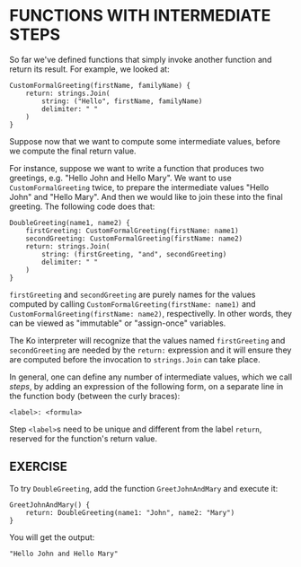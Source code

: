 # FUNCTIONS WITH INTERMEDIATE STEPS

So far we've defined functions that simply invoke another function
and return its result. For example, we looked at:

	CustomFormalGreeting(firstName, familyName) {
		return: strings.Join(
			string: ("Hello", firstName, familyName)
			delimiter: " "
		)
	}

Suppose now that we want to compute some intermediate values,
before we compute the final return value.

For instance, suppose we want to write a function that produces
two greetings, e.g. "Hello John and Hello Mary". 
We want to use `CustomFormalGreeting` twice, to prepare
the intermediate values "Hello John" and "Hello Mary".
And then we would like to join these into the final greeting.
The following code does that:

	DoubleGreeting(name1, name2) {
		firstGreeting: CustomFormalGreeting(firstName: name1)
		secondGreeting: CustomFormalGreeting(firstName: name2)
		return: strings.Join(
			string: (firstGreeting, "and", secondGreeting)
			delimiter: " "
		)
	}

`firstGreeting` and `secondGreeting` are purely names for the 
values computed by calling `CustomFormalGreeting(firstName: name1)`
and `CustomFormalGreeting(firstName: name2)`, respectivelly.
In other words, they can be viewed as "immutable" or "assign-once" variables.

The Ko interpreter will recognize that the values named
`firstGreeting` and `secondGreeting` are needed by the `return:` expression
and it will ensure they are computed before the invocation to `strings.Join`
can take place.

In general, one can define any number of intermediate values, which we call _steps_,
by adding an expression of the following form, on a separate line in the function body (between
the curly braces):

	<label>: <formula>

Step `<label>`s need to be unique and different from the 
label `return`, reserved for the function's return value.

## EXERCISE

To try `DoubleGreeting`, add the function `GreetJohnAndMary` and execute it:

	GreetJohnAndMary() {
		return: DoubleGreeting(name1: "John", name2: "Mary")
	}

You will get the output:

	"Hello John and Hello Mary"
